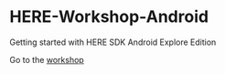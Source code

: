 # HERE-Workshop-Android
Getting started with HERE SDK Android Explore Edition

Go to the [workshop](https://kuberaspeaking.github.io/HERE-Workshop-Android/)

